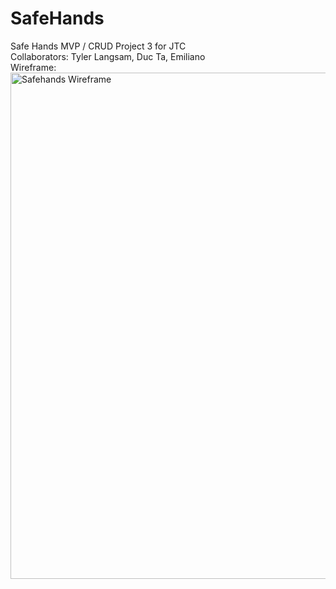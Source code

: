 # SafeHands
Safe Hands MVP / CRUD Project 3 for JTC<br>
Collaborators: Tyler Langsam, Duc Ta, Emiliano<br>
Wireframe:
<img width="810" alt="Safehands Wireframe" src="https://user-images.githubusercontent.com/90009414/142518825-c8b99446-fda0-4eae-9013-d2ee7ee9e554.png">
